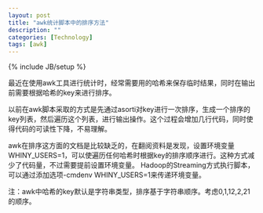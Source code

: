 ```yaml
---
layout: post
title: "awk统计脚本中的排序方法"
description: ""
categories: [Technology]
tags: [awk]
---
```

{% include JB/setup %}

最近在使用awk工具进行统计时，经常需要用的哈希来保存临时结果，同时在输出前需要根据哈希的key来进行排序。

以前在awk脚本采取的方式是先通过asorti对key进行一次排序，生成一个排序的key列表，然后遍历这个列表，进行输出操作。这个过程会增加几行代码，同时使得代码的可读性下降，不易理解。

awk在排序这方面的文档是比较缺乏的，在翻阅资料是发现，设置环境变量WHINY_USERS=1，可以使遍历任何哈希时根据key的排序顺序进行。这种方式减少了代码量，不过需要提前设置环境变量。
Hadoop的Streaming方式执行脚本，可以通过添加选项-cmdenv WHINY_USERS=1来传递环境变量。

注：awk中哈希的key默认是字符串类型，排序基于字符串顺序。考虑0,1,12,2,21的顺序。
